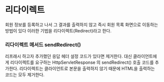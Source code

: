#  리다이렉트

회원 정보를 등록하고 나서 그 결과를 출력하지 않고 즉시 회원 목록 화면으로 이동하는 방법이 있다
이러한 기법을 리다이렉트(Redirect)라고 한다.



### 리다이렉트 메서드 sendRedirect()

리프래시 하고자 추가했던 응답 헤더 설정 코드가 있다면 제거한다. 
대신 클라이언트에게 리다이렉트를 요구하는 HttpServletResponse 의 sendRedirect() 호출 코드를 추가한다.
리다이렉트는 클라이언트로 본문을 출력하지 않기 때문에 HTML을 출력하는 코드는 모두 제거한다. 

